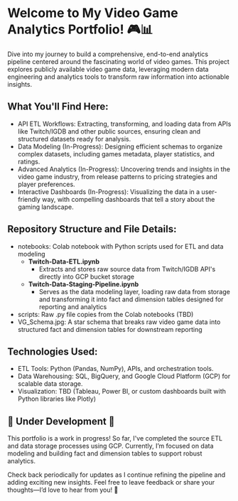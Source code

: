 # Welcome to My Video Game Analytics Portfolio! 🎮📊
Dive into my journey to build a comprehensive, end-to-end analytics pipeline centered around the fascinating world of video games. This project explores publicly available video game data, leveraging modern data engineering and analytics tools to transform raw information into actionable insights.

## What You'll Find Here:

- API ETL Workflows: Extracting, transforming, and loading data from APIs like Twitch/IGDB and other public sources, ensuring clean and structured datasets ready for analysis.
- Data Modeling (In-Progress): Designing efficient schemas to organize complex datasets, including games metadata, player statistics, and ratings.
- Advanced Analytics (In-Progress): Uncovering trends and insights in the video game industry, from release patterns to pricing strategies and player preferences.
- Interactive Dashboards (In-Progress): Visualizing the data in a user-friendly way, with compelling dashboards that tell a story about the gaming landscape.

## Repository Structure and File Details:
- notebooks: Colab notebook with Python scripts used for ETL and data modeling 
  - **Twitch-Data-ETL.ipynb**
    - Extracts and stores raw source data from Twitch/IGDB API's directly into GCP bucket storage
  - **Twitch-Data-Staging-Pipeline.ipynb**
    - Serves as the data modeling layer, loading raw data from storage and transforming it into fact and dimension tables designed for reporting and analytics 
- scripts: Raw .py file copies from the Colab notebooks (TBD)
- VG_Schema.jpg: A star schema that breaks raw video game data into structured fact and dimension tables for downstream reporting 

## Technologies Used:

- ETL Tools: Python (Pandas, NumPy), APIs, and orchestration tools.
- Data Warehousing: SQL, BigQuery, and Google Cloud Platform (GCP) for scalable data storage.
- Visualization: TBD (Tableau, Power BI, or custom dashboards built with Python libraries like Plotly)

## 🚧 Under Development 🚧

This portfolio is a work in progress! So far, I've completed the source ETL and data storage processes using GCP. Currently, I’m focused on data modeling and building fact and dimension tables to support robust analytics.

Check back periodically for updates as I continue refining the pipeline and adding exciting new insights. Feel free to leave feedback or share your thoughts—I’d love to hear from you! 🚀

